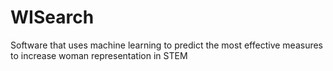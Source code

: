 # WISearch
Software that uses machine learning to predict the most effective measures to increase woman representation in STEM

